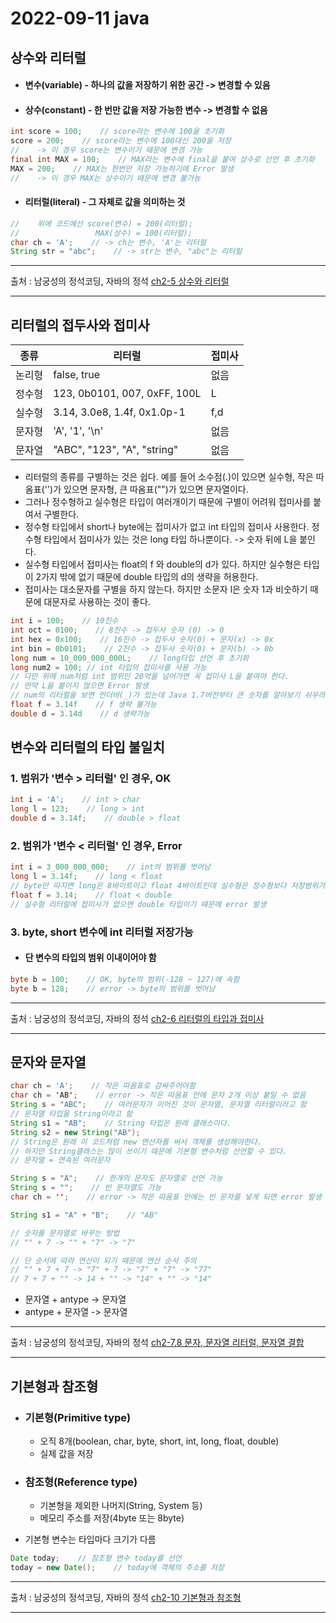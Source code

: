# 2022-09-11 java

## 상수와 리터럴

* #### 변수(variable) - 하나의 값을 저장하기 위한 공간 -> 변경할 수 있음
* #### 상수(constant) - 한 번만 값을 저장 가능한 변수 -> 변경할 수 없음
```java
int score = 100;    // score라는 변수에 100을 초기화
score = 200;    // score라는 변수에 100대신 200을 저장
//    -> 이 경우 score는 변수이기 때문에 변경 가능
final int MAX = 100;    // MAX라는 변수에 final을 붙여 상수로 선언 후 초기화
MAX = 200;    // MAX는 한번만 저장 가능하기에 Error 발생
//    -> 이 경우 MAX는 상수이기 때문에 변경 불가능
```
* #### 리터럴(literal) - 그 자체로 값을 의미하는 것
```java
//    위에 코드에선 score(변수) = 200(리터럴);
//                 MAX(상수) = 100(리터럴);
char ch = 'A';    // -> ch는 변수, 'A'는 리터럴
String str = "abc";    // -> str는 변수, "abc"는 리터럴
```
---
출처 : 남궁성의 정석코딩, 자바의 정석 [ch2-5 상수와 리터럴](https://www.youtube.com/watch?v=17FmvFm0E68&list=PLW2UjW795-f6xWA2_MUhEVgPauhGl3xIp&index=13)
___

## 리터럴의 접두사와 접미사

| 종류 | 리터럴 | 접미사 |
| -------- | -------- | -------- |
| 논리형     | false, true     | 없음     |
| 정수형     | 123, 0b0101, 007, 0xFF, 100L   | L     |
| 실수형     | 3.14, 3.0e8, 1.4f, 0x1.0p-1    | f,d     |
| 문자형     | 'A', '1', '\n'     | 없음     |
| 문자열     | "ABC", "123", "A", "string"     | 없음     |
* 리터럴의 종류를 구별하는 것은 쉽다. 예를 들어 소수점(.)이 있으면 실수형, 작은 따옴표('')가 있으면 문자형, 큰 따옴표("")가 있으면 문자열이다.
* 그러나 정수형하고 실수형은 타입이 여러개이기 때문에 구별이 어려워 접미사를 붙여서 구별한다.
* 정수형 타입에서 short나 byte에는 접미사가 없고 int 타입의 접미사 사용한다. 정수형 타입에서 접미사가 있는 것은 long 타입 하나뿐이다. -> 숫자 뒤에 L을 붙인다.
* 실수형 타입에서 접미사는 float의 f 와 double의 d가 있다. 하지만 실수형은 타입이 2가지 밖에 없기 때문에 double 타입의 d의 생략을 허용한다.
* 접미사는 대소문자를 구별을 하지 않는다. 하지만 소문자 l은 숫자 1과 비숫하기 때문에 대문자로 사용하는 것이 좋다.
```java
int i = 100;    // 10진수
int oct = 0100;    // 8진수 -> 접두사 숫자 (0) -> 0 
int hex = 0x100;    // 16진수 -> 접두사 숫자(0) + 문자(x) -> 0x
int bin = 0b0101;    // 2진수 -> 접두사 숫자(0) + 문자(b) -> 0b
long num = 10_000_000_000L;    // long타입 선언 후 초기화
long num2 = 100; // int 타입의 접미사를 사용 가능
// 다만 위에 num처럼 int 범위인 20억을 넘어가면 꼭 접미사 L을 붙여야 한다.
// 만약 L을 붙이지 않으면 Error 발생
// num의 리터럴을 보면 언더바(_)가 있는데 Java 1.7버전부터 큰 숫자를 알아보기 쉬우라고 만든 기능이다. 3자리씩 넣는 것이 보통이지만 마음대로 아무데나 넣을 수 있다.
float f = 3.14f    // f 생략 불가능
double d = 3.14d    // d 생략가능
```
## 변수와 리터럴의 타입 불일치

### 1. 범위가 '변수 > 리터럴' 인 경우, OK
```java
int i = 'A';    // int > char
long l = 123;    // long > int
double d = 3.14f;    // double > float
```
### 2. 범위가 '변수 < 리터럴' 인 경우, Error
```java
int i = 3_000_000_000;    // int의 범위를 벗어남
long l = 3.14f;    // long < float
// byte만 따지면 long은 8바이트이고 float 4바이트인데 실수형은 정수형보다 저장범위가 훨씬 넓기 때문에 error 발생
float f = 3.14;    // float < double
// 실수형 리터럴에 접미사가 없으면 double 타입이기 때문에 error 발생
```
### 3. byte, short 변수에 int 리터럴 저장가능
* #### 단 변수의 타입의 범위 이내이어야 함
```java
byte b = 100;    // OK, byte의 범위(-128 ~ 127)에 속함
byte b = 128;    // error -> byte의 범위를 벗어남
```

---
출처 : 남궁성의 정석코딩, 자바의 정석 [ch2-6 리터럴의 타입과 접미사](https://www.youtube.com/watch?v=ee6h4xFXsTw&list=PLW2UjW795-f6xWA2_MUhEVgPauhGl3xIp&index=14)
___

## 문자와 문자열
```java
char ch = 'A';    // 작은 따옴표로 감싸주어야함
char ch = 'AB';    // error -> 작은 따옴표 안에 문자 2개 이상 붙일 수 없음
String s = "ABC";    // 여러문자가 이어진 것이 문자열, 문자열 리터럴이라고 함
// 문자열 타입을 String이라고 함
String s1 = "AB";    // String 타입은 원래 클래스이다.
String s2 = new String("AB");    
// String은 원래 이 코드처럼 new 연산자를 써서 객체를 생성해야한다. 
// 하지만 String클래스는 많이 쓰이기 때문에 기본형 변수처럼 선언할 수 있다.
// 문자열 = 연속된 여러문자

String s = "A";    // 한개의 문자도 문자열로 선언 가능
String s = "";    // 빈 문자열도 가능
char ch = '';    // error -> 작은 따옴표 안에는 빈 문자를 넣게 되면 error 발생

String s1 = "A" + "B";    // "AB"

// 숫자를 문자열로 바꾸는 방법
// "" + 7 -> "" + "7" -> "7"

// 단 순서에 따라 연산이 되기 때문에 연산 순서 주의
// "" + 7 + 7 -> "7" + 7 -> "7" + "7" -> "77"
// 7 + 7 + "" -> 14 + "" -> "14" + "" -> "14"
```
* 문자열 + antype -> 문자열
* antype + 문자열 -> 문자열

---
출처 : 남궁성의 정석코딩, 자바의 정석 [ch2-7,8 문자, 문자열 리터럴, 문자열 결합](https://www.youtube.com/watch?v=3_-uiIq2vAA&list=PLW2UjW795-f6xWA2_MUhEVgPauhGl3xIp&index=15)
___

## 기본형과 참조형
* ### 기본형(Primitive type)
    * 오직 8개(boolean, char, byte, short, int, long, float, double)
    * 실제 값을 저장
    
* ### 참조형(Reference type)
    * 기본형을 제외한 나머지(String, System 등)
    * 메모리 주소를 저장(4byte 또는 8byte)
    
* 기본형 변수는 타입마다 크기가 다름

```java
Date today;    // 참조형 변수 today를 선언
today = new Date();    // today에 객체의 주소를 저장
```

---
출처 : 남궁성의 정석코딩, 자바의 정석 [ch2-10 기본형과 참조형](https://www.youtube.com/watch?v=xKj4N6eReQQ&list=PLW2UjW795-f6xWA2_MUhEVgPauhGl3xIp&index=175)
___
